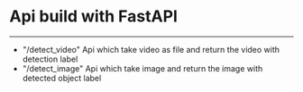 # Api build with **FastAPI**
---
- "/detect_video"
    Api  which take video as file and return the video with detection label
- "/detect_image"
    Api which take image and return the image with detected object label
